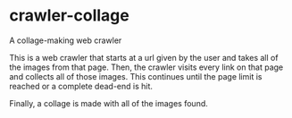 # crawler-collage
A collage-making web crawler

This is a web crawler that starts at a url given by the user
and takes all of the images from that page. Then, the crawler
visits every link on that page and collects all of those images.
This continues until the page limit is reached or a complete dead-end
is hit.

Finally, a collage is made with all of the images found.
